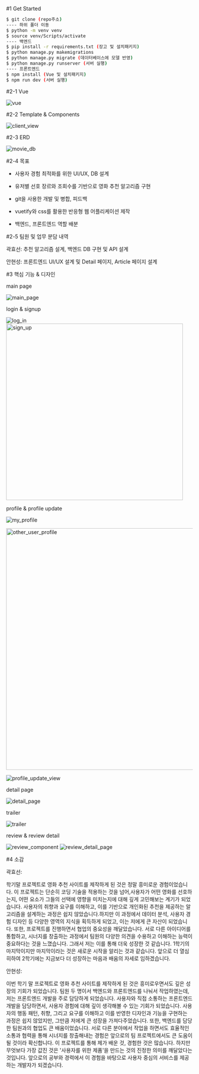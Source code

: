 #1 Get Started

```bash
$ git clone (repo주소)
---- 하위 폴더 이동
$ python -m venv venv
$ source venv/Scripts/activate
---- 백엔드
$ pip install -r requirements.txt (장고 및 설치패키지)
$ python manage.py makemigrations
$ python manage.py migrate (데이터베이스에 모델 반영)
$ python manage.py runserver (서버 실행)
---- 프론트엔드
$ npm install (Vue 및 설치패키지)
$ npm run dev (서버 실행)
```

#2-1 Vue

![vue](https://github.com/OneDayOneAlgorithm/Kim_movie/assets/104268939/f3085285-eae9-4e66-af97-e7f54cb6196e)



#2-2 Template & Components



![client_view](https://github.com/OneDayOneAlgorithm/Kim_movie/assets/104268939/fecc057b-1897-4e60-b692-8e83546f08d9)



#2-3 ERD



![movie_db](https://github.com/OneDayOneAlgorithm/Kim_movie/assets/104268939/f0498ca9-ada6-47a2-8909-25a6e13024d8)



#2-4 목표

- 사용자 경험 최적화를 위한 UI/UX, DB 설계

- 유저별 선호 장르와 조회수를 기반으로 영화 추천 알고리즘 구현

- git을 사용한 개발 및 병합, 피드백

- vuetify와 css를 활용한 반응형 웹 어플리케이션 제작

- 백엔드, 프론트엔드 역할 배분



#2-5 팀원 및 업무 분담 내역



곽효선: 추천 알고리즘 설계, 백엔드 DB 구현 및 API 설계



안현성: 프론트엔드 UI/UX 설계 및 Detail 페이지, Article 페이지 설계



#3 핵심 기능 & 디자인



main page

![main_page](https://github.com/OneDayOneAlgorithm/Kim_movie/assets/104268939/6dcdf9ed-2760-427b-83a7-6fd2f2a3db7d)



login & signup



![log_in](https://github.com/OneDayOneAlgorithm/Kim_movie/assets/104268939/6aaaf50c-f526-49aa-b1a4-39d41ed9beae)
<img src="https://github.com/OneDayOneAlgorithm/Kim_movie/assets/104268939/f8de3b39-b74c-45da-ac9b-77ed5b5bd9dc" title="" alt="sign_up" width="477">



profile & profile update



![my_profile](https://github.com/OneDayOneAlgorithm/Kim_movie/assets/104268939/59e4071e-19e9-44d2-955d-4230a1025a7f)


<img src="https://github.com/OneDayOneAlgorithm/Kim_movie/assets/104268939/df7b114f-a097-47cd-b033-be511b91421e" title="" alt="other_user_profile" width="653">



![profile_update_view](https://github.com/OneDayOneAlgorithm/Kim_movie/assets/104268939/be4a6dd4-9f93-433f-b70d-4f0f855e92f8)



detail page



![detail_page](https://github.com/OneDayOneAlgorithm/Kim_movie/assets/104268939/584cc76c-04df-45ce-9c6d-ca3cc5bcea7b)



trailer



![trailer](https://github.com/OneDayOneAlgorithm/Kim_movie/assets/104268939/ea383a71-36c6-4cc1-9a1f-e552b484b99b)



review & review detail



![review_component](https://github.com/OneDayOneAlgorithm/Kim_movie/assets/104268939/1aa724ae-8974-4c9e-969a-142d8238193e)
![review_detail_page](https://github.com/OneDayOneAlgorithm/Kim_movie/assets/104268939/29bc57b4-d06a-46e7-b1f3-21de3f91fef0)



#4 소감



곽효선:

학기말 프로젝트로 영화 추천 사이트를 제작하게 된 것은 정말 흥미로운 경험이었습니다. 이 프로젝트는 단순히 코딩 기술을 적용하는 것을 넘어,사용자가 어떤 영화를 선호하는지, 어떤 요소가 그들의 선택에 영향을 미치는지에 대해 깊게 고민해보는 계기가 되었습니다.
사용자의 취향과 요구를 이해하고, 이를 기반으로 개인화된 추천을 제공하는 알고리즘을 설계하는 과정은 쉽지 않았습니다.하지만 이 과정에서 데이터 분석, 
사용자 경험 디자인 등 다양한 영역의 지식을 획득하게 되었고, 이는 저에게 큰 자산이 되었습니다. 또한, 프로젝트를 진행하면서 협업의 중요성을 깨달았습니다.
서로 다른 아이디어를 통합하고, 시너지를 창출하는 과정에서 팀원의 다양한 의견을 수용하고 이해하는 능력이 중요하다는 것을 느꼈습니다. 그래서 저는 이를 통해 더욱 성장한 것 같습니다.
1학기의 마지막이지만 마지막이라는 것은 새로운 시작을 알리는 것과 같습니다. 앞으로 더 열심히하여 2학기에는 지금보다 더 성장하는 마음과 배움의 자세로 임하겠습니다.



안현성:

이번 학기 말 프로젝트로 영화 추천 사이트를 제작하게 된 것은 흥미로우면서도 깊은 성장의 기회가 되었습니다. 팀원 두 명이서 백엔드와 프론트엔드를 나눠서 작업하였는데, 저는 프론트엔드 개발을 주로 담당하게 되었습니다.
사용자와 직접 소통하는 프론트엔드 개발을 담당하면서, 사용자 경험에 대해 깊이 생각해볼 수 있는 기회가 되었습니다. 사용자의 행동 패턴, 취향, 그리고 요구를 이해하고 이를 반영한 디자인과 기능을 구현하는 과정은 쉽지 않았지만, 그만큼 저에게 큰 성장을 가져다주었습니다.
또한, 백엔드를 담당한 팀원과의 협업도 큰 배움이었습니다. 서로 다른 분야에서 작업을 하면서도 효율적인 소통과 협력을 통해 시너지를 창출해내는 경험은 앞으로의 팀 프로젝트에서도 큰 도움이 될 것이라 확신합니다.
이 프로젝트를 통해 제가 배운 것, 경험한 것은 많습니다. 하지만 무엇보다 가장 값진 것은 '사용자를 위한 제품'을 만드는 것의 진정한 의미를 깨달았다는 것입니다. 앞으로의 공부와 경력에서 이 경험을 바탕으로 사용자 중심의 서비스를 제공하는 개발자가 되겠습니다.
